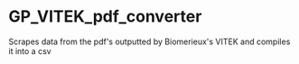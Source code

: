 # GP_VITEK_pdf_converter
Scrapes data from the pdf's outputted by Biomerieux's VITEK and compiles it into a csv
